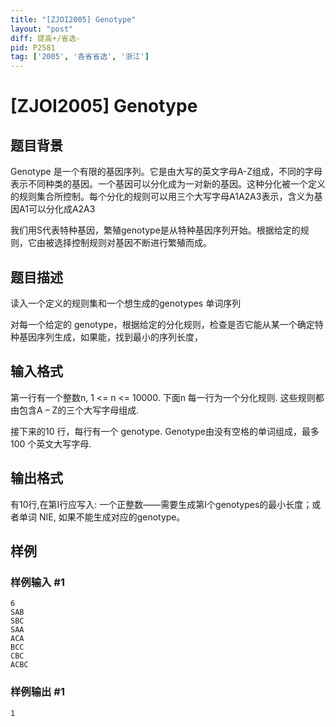 ```yaml
---
title: "[ZJOI2005] Genotype"
layout: "post"
diff: 提高+/省选-
pid: P2581
tag: ['2005', '各省省选', '浙江']
---
```

# [ZJOI2005] Genotype
## 题目背景

Genotype 是一个有限的基因序列。它是由大写的英文字母A-Z组成，不同的字母表示不同种类的基因。一个基因可以分化成为一对新的基因。这种分化被一个定义的规则集合所控制。每个分化的规则可以用三个大写字母A1A2A3表示，含义为基因A1可以分化成A2A3



我们用S代表特种基因，繁殖genotype是从特种基因序列开始。根据给定的规则，它由被选择控制规则对基因不断进行繁殖而成。

## 题目描述

读入一个定义的规则集和一个想生成的genotypes 单词序列

对每一个给定的 genotype，根据给定的分化规则，检查是否它能从某一个确定特种基因序列生成，如果能，找到最小的序列长度，

## 输入格式

第一行有一个整数n, 1 <= n <= 10000. 下面n 每一行为一个分化规则. 这些规则都由包含A – Z的三个大写字母组成.

接下来的10 行，每行有一个 genotype. Genotype由没有空格的单词组成，最多100 个英文大写字母.

## 输出格式

有10行,在第I行应写入: 一个正整数――需要生成第I个genotypes的最小长度；或者单词 NIE, 如果不能生成对应的genotype。

## 样例

### 样例输入 #1
```
6
SAB
SBC
SAA
ACA
BCC
CBC
ACBC

```
### 样例输出 #1
```
1
```

